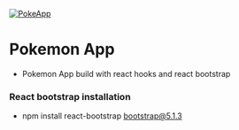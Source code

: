 [![PokeApp](https://github.com/React21S/PokeApp/actions/workflows/main.yml/badge.svg?branch=main)](https://github.com/React21S/PokeApp/actions/news)

# Pokemon App


-   Pokemon App build with react hooks and react bootstrap 

### React bootstrap installation 
-   npm install react-bootstrap bootstrap@5.1.3
